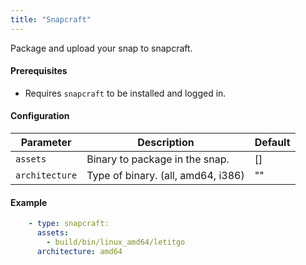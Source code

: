 ```yaml
---
title: "Snapcraft"
---
```


Package and upload your snap to snapcraft.

#### Prerequisites

- Requires `snapcraft` to be installed and logged in.

#### Configuration

Parameter | Description | Default
--- | --- | ---
`assets` | Binary to package in the snap. | []
`architecture` | Type of binary. (all, amd64, i386) | ""

#### Example

```yaml
    - type: snapcraft:
      assets: 
        - build/bin/linux_amd64/letitgo
      architecture: amd64
```
